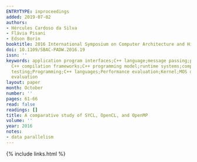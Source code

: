 ```yaml
---
ENTRYTYPE: inproceedings
added: 2019-07-02
authors:
- Hércules Cardoso da Silva
- Flávia Pisani
- Edson Borin
booktitle: 2016 International Symposium on Computer Architecture and High Performance Computing Workshops (SBAC-PADW)
doi: 10.1109/SBAC-PADW.2016.19
issn: ''
keywords: application program interfaces;C++ language;message passing;parallel programming;program compilers;API methods;API functions;programmability;standard
  C++ compilation frameworks;C++ programming model;runtime systems;compilers;hardware accelerators;GPU;CPU;heterogeneous computing devices;OpenMP;OpenCL;SYCL;Benchmark
  testing;Programming;C++ languages;Performance evaluation;Kernel;MOS devices;Program processors;SYCL;OpenCL;OpenMP;parallel programming;performance evaluation;programmability
  evaluation
layout: paper
month: October
number: ''
pages: 61-66
read: false
readings: []
title: A comparative study of SYCL, OpenCL, and OpenMP
volume: ''
year: 2016
notes:
- data parallelism
---
```

{% include links.html %}
